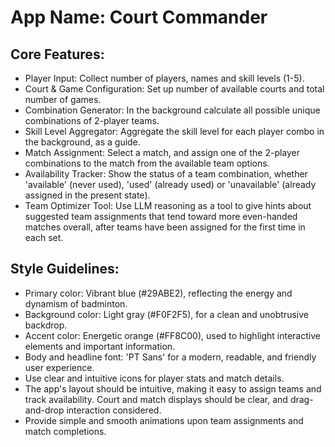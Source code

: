 # **App Name**: Court Commander

## Core Features:

- Player Input: Collect number of players, names and skill levels (1-5).
- Court & Game Configuration: Set up number of available courts and total number of games.
- Combination Generator: In the background calculate all possible unique combinations of 2-player teams.
- Skill Level Aggregator: Aggregate the skill level for each player combo in the background, as a guide.
- Match Assignment: Select a match, and assign one of the 2-player combinations to the match from the available team options.
- Availability Tracker: Show the status of a team combination, whether 'available' (never used), 'used' (already used) or 'unavailable' (already assigned in the present state).
- Team Optimizer Tool: Use LLM reasoning as a tool to give hints about suggested team assignments that tend toward more even-handed matches overall, after teams have been assigned for the first time in each set.

## Style Guidelines:

- Primary color: Vibrant blue (#29ABE2), reflecting the energy and dynamism of badminton.
- Background color: Light gray (#F0F2F5), for a clean and unobtrusive backdrop.
- Accent color: Energetic orange (#FF8C00), used to highlight interactive elements and important information.
- Body and headline font: 'PT Sans' for a modern, readable, and friendly user experience.
- Use clear and intuitive icons for player stats and match details.
- The app's layout should be intuitive, making it easy to assign teams and track availability. Court and match displays should be clear, and drag-and-drop interaction considered.
- Provide simple and smooth animations upon team assignments and match completions.